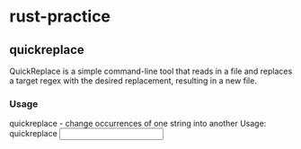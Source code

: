 # rust-practice

## quickreplace
QuickReplace is a simple command-line tool that reads in a file and replaces a target regex with the desired replacement, resulting in a new file.

### Usage
quickreplace - change occurrences of one string into another
Usage: quickreplace <target> <replacement> <INPUT> <OUTPUT>